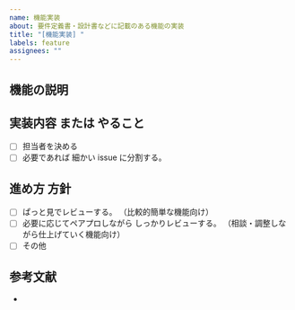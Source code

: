 ```yaml
---
name: 機能実装
about: 要件定義書・設計書などに記載のある機能の実装
title: "[機能実装] "
labels: feature
assignees: ""
---
```


## 機能の説明

## 実装内容 または やること

 <!-- 決定したら記入 -->

- [ ] 担当者を決める
- [ ] 必要であれば 細かい issue に分割する。

## 進め方 方針

- [ ] ぱっと見でレビューする。 （比較的簡単な機能向け）
- [ ] 必要に応じてペアプロしながら しっかりレビューする。 （相談・調整しながら仕上げていく機能向け）
- [ ] その他

## 参考文献

<!-- 要件定義書・設計書などのリンクを貼る -->

-
